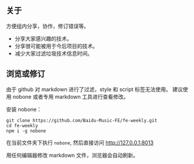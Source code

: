 ## 关于

方便组内分享，协作，修订错误等。

* 分享大家感兴趣的技术。
* 分享很可能被用于今后项目的技术。
* 减少大家过滤垃圾技术信息时间。

## 浏览或修订

由于 github 对 markdown 进行了过滤，style 和 script 标签无法使用。
建议使用 nobone 或者专用 markdown 工具进行查看修改。

安装 nobone：
```
git clone https://github.com/Baidu-Music-FE/fe-weekly.git
cd fe-weekly
npm i -g nobone
```

在当前文件夹下执行 `nobone`, 然后直接访问 http://127.0.0.1:8013

用任何编辑器修改 markdown 文件，浏览器会自动刷新。

